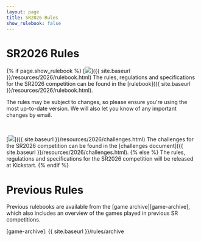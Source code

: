 ```yaml
---
layout: page
title: SR2026 Rules
show_rulebook: false
---
```


SR2026 Rules
============

{% if page.show_rulebook %}
  [<img class="left" src="{{ site.baseurl }}/resources/2026/rulebook.png" />]({{ site.baseurl }}/resources/2026/rulebook.html)
  The rules, regulations and specifications for the SR2026 competition can be
  found in the [rulebook]({{ site.baseurl }}/resources/2026/rulebook.html).

  The rules may be subject to changes, so please ensure you're using the most up-to-date version.
  We will also let you know of any important changes by email.

  <br>

  [<img class="left" src="{{ site.baseurl }}/resources/2026/challenges.png" />]({{ site.baseurl }}/resources/2026/challenges.html)
  The challenges for the SR2026 competition can be found in the [challenges document]({{ site.baseurl }}/resources/2026/challenges.html).
{% else %}
  The rules, regulations and specifications for the SR2026 competition will be released at Kickstart.
{% endif %}

Previous Rules
==============

Previous rulebooks are available from the [game archive][game-archive], which
also includes an overview of the games played in previous SR competitions.

[game-archive]: {{ site.baseurl }}/rules/archive
